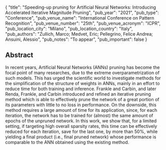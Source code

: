 {
  "title": "Speeding-up pruning for Artificial Neural Networks: Introducing Accelerated Iterative Magnitude Pruning",
  "pub_year": "2021",
  "pub_type": "Conference",
  "pub_venue_name": "International Conference on Pattern Recognition",
  "pub_venue_number": "25th",
  "pub_venue_acronym": "ICPR",
  "pub_location_city": "Milano",
  "pub_location_country": "Italy",
  "pub_authors": "Zullich, Marco; Medvet, Eric; Pellegrino, Felice Andrea; Ansuini, Alessio",
  "pub_notes": "To appear",
  "pub_important": false
}

## Abstract
In recent years, Artificial Neural Networks (ANNs) pruning has become the focal point of many researches, due to the extreme overparametrization of such models. This has urged the scientific world to investigate methods for the simplification of the structure of weights in ANNs, mainly in an effort to reduce time for both training and inference. Frankle and Carbin, and later Renda, Frankle, and Carbin introduced and refined an iterative pruning method which is able to effectively prune the network of a great portion of its parameters with little to no loss in performance. On the downside, this method requires a large amount of time for its application, since, for each iteration, the network has to be trained for (almost) the same amount of epochs of the unpruned network. In this work, we show that, for a limited setting, if targeting high overall sparsity rates, this time can be effectively reduced for each iteration, save for the last one, by more than 50%, while yielding a final product (i.e., final pruned network) whose performance is comparable to the ANN obtained using the existing method.
